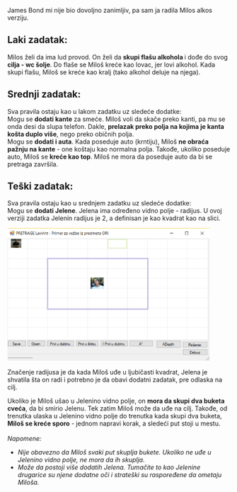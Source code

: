 James Bond mi nije bio dovoljno zanimljiv, pa sam ja radila Milos alkos verziju.

<h2> Laki zadatak: </h2> 
<p> 
  Milos želi da ima lud provod. On želi da <b> skupi flašu alkohola </b> i dođe do svog <b>cilja - wc šolje</b>.
  Do flaše se Miloš kreće kao lovac, jer lovi alkohol. Kada skupi flašu, Miloš se kreće kao kralj (tako alkohol deluje na njega).
</p>

<h2> Srednji zadatak: </h2> 
<p> 
Sva pravila ostaju kao u lakom zadatku uz sledeće dodatke: <br/>
Mogu se <b>dodati kante</b> za smeće. Miloš voli da skače preko kanti, pa mu se onda desi da slupa telefon. Dakle, <b>prelazak preko polja na kojima je kanta košta duplo više</b>, nego preko običnih polja. <br/>
Mogu se <b>dodati i auta</b>. Kada poseduje auto (krntiju), Miloš <b>ne obraća pažnju na kante</b> - one koštaju kao normalna polja. Takođe, ukoliko poseduje auto, Miloš se <b>kreće kao top</b>. Miloš ne mora da poseduje auto da bi se pretraga završila.  
</p>
  
<h2> Teški zadatak: </h2> 
<p> 
Sva pravila ostaju kao u srednjem zadatku uz sledeće dodatke: <br/>
Mogu se <b>dodati Jelene</b>. Jelena ima određeno vidno polje - radijus. U ovoj verziji zadatka Jelenin radijus je 2, a definisan je kao kvadrat kao na slici. </p>
  <img src="https://github.com/milicat228/ORI/blob/master/Kolokvijum%201/Pretrage/JamesBond/senzorRadijus.png" height = "300px">
<p>
Značenje radijusa je da kada Miloš uđe u ljubičasti kvadrat, Jelena je shvatila šta on radi i potrebno je da obavi dodatni zadatak, pre odlaska na cilj.  
</p>
  
<p> 
Ukoliko je Miloš ušao u Jelenino vidno polje, on <b>mora da skupi dva buketa cveća</b>, da bi smirio Jelenu. Tek zatim Miloš može da uđe na cilj. Takođe, od trenutka ulaska u Jelenino vidno polje do trenutka kada skupi dva buketa, <b>Miloš se kreće sporo</b> - jednom napravi korak, a sledeći put stoji u mestu. <br/><br/>
<i> Napomene: 
<ul>
<li>Nije obavezno da Miloš svaki put skuplja bukete. Ukoliko ne uđe u Jelenino vidno polje, ne mora da ih skuplja. </li>
<li>Može da postoji više dodatih Jelena. Tumačite to kao Jelenine drugarice su njene dodatne oči i strateški su raspoređene da ometaju Miloša.</li>
</ul>
  </i>
</p>
